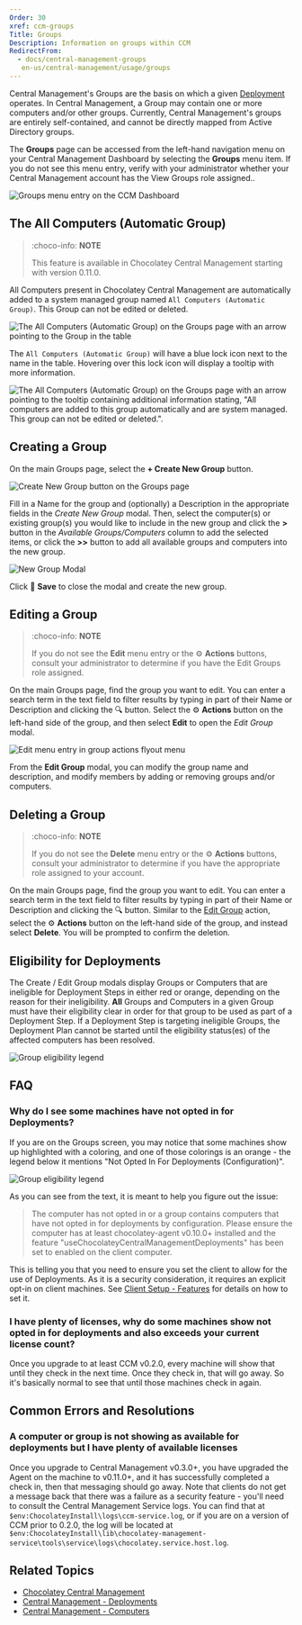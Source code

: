 ```yaml
---
Order: 30
xref: ccm-groups
Title: Groups
Description: Information on groups within CCM
RedirectFrom:
  - docs/central-management-groups
   en-us/central-management/usage/groups
---
```


Central Management's Groups are the basis on which a given [Deployment](xref:ccm-deployments) operates.
In Central Management, a Group may contain one or more computers and/or other groups.
Currently, Central Management's groups are entirely self-contained, and cannot be directly mapped from Active Directory groups.

The **Groups** page can be accessed from the left-hand navigation menu on your Central Management Dashboard by selecting the **Groups** menu item.
If you do not see this menu entry, verify with your administrator whether your Central Management account has the View Groups role assigned..

![Groups menu entry on the CCM Dashboard](/assets/images/groups/ccm-groups-menu.png)

## The All Computers (Automatic Group)

> :choco-info: **NOTE**
>
> This feature is available in Chocolatey Central Management starting with version 0.11.0.

All Computers present in Chocolatey Central Management are automatically added to a system managed group named `All Computers (Automatic Group)`. This Group can not be edited or deleted.

![The All Computers (Automatic Group) on the Groups page with an arrow pointing to the Group in the table](/assets/images/groups/ccm-groups-automatic-group-table-entry.png)

The `All Computers (Automatic Group)` will have a blue lock icon next to the name in the table. Hovering over this lock icon will display a tooltip with more information.

![The All Computers (Automatic Group) on the Groups page with an arrow pointing to the tooltip containing additional information stating, "All computers are added to this group automatically and are system managed. This group can not be edited or deleted.".](/assets/images/groups/ccm-groups-automatic-group-tooltip.png)

## Creating a Group

On the main Groups page, select the **+ Create New Group** button.

![Create New Group button on the Groups page](/assets/images/groups/ccm-groups-new.png)

Fill in a Name for the group and (optionally) a Description in the appropriate fields in the _Create New Group_ modal.
Then, select the computer(s) or existing group(s) you would like to include in the new group and click the **>** button in the _Available Groups/Computers_ column to add the selected items, or click the **>>** button to add all available groups and computers into the new group.

![New Group Modal](/assets/images/groups/ccm-groups-modal-new.png)

Click :floppy_disk: **Save** to close the modal and create the new group.

## Editing a Group

> :choco-info: **NOTE**
>
> If you do not see the **Edit** menu entry or the :gear: **Actions** buttons, consult your administrator to determine if you have the Edit Groups role assigned.

On the main Groups page, find the group you want to edit.
You can enter a search term in the text field to filter results by typing in part of their Name or Description and clicking the :mag: button.
Select the :gear: **Actions** button on the left-hand side of the group, and then select **Edit** to open the _Edit Group_ modal.

![Edit menu entry in group actions flyout menu](/assets/images/groups/ccm-groups-edit.png)

From the **Edit Group** modal, you can modify the group name and description, and modify members by adding or removing groups and/or computers.

## Deleting a Group

> :choco-info: **NOTE**
>
> If you do not see the **Delete** menu entry or the :gear: **Actions** buttons, consult your administrator to determine if you have the appropriate role assigned to your account.

On the main Groups page, find the group you want to edit.
You can enter a search term in the text field to filter results by typing in part of their Name or Description and clicking the :mag: button.
Similar to the [Edit Group](#editing-a-group) action, select the :gear: **Actions** button on the left-hand side of the group, and instead select **Delete**.
You will be prompted to confirm the deletion.

## Eligibility for Deployments

The Create / Edit Group modals display Groups or Computers that are ineligible for Deployment Steps in either red or orange, depending on the reason for their ineligibility.
**All** Groups and Computers in a given Group must have their eligibility clear in order for that group to be used as part of a Deployment Step.
If a Deployment Step is targeting ineligible Groups, the Deployment Plan cannot be started until the eligibility status(es) of the affected computers has been resolved.

![Group eligibility legend](/assets/images/groups/ccm-groups-eligibility.png)

## FAQ

### Why do I see some machines have not opted in for Deployments?

If you are on the Groups screen, you may notice that some machines show up highlighted with a coloring, and one of those colorings is an orange - the legend below it mentions "Not Opted In For Deployments (Configuration)".

![Group eligibility legend](/assets/images/groups/ccm-groups-eligibility.png)

As you can see from the text, it is meant to help you figure out the issue:

> The computer has not opted in or a group contains computers that have not opted in for deployments by configuration. Please ensure the computer has at least chocolatey-agent v0.10.0+ installed and the feature "useChocolateyCentralManagementDeployments" has been set to enabled on the client computer.

This is telling you that you need to ensure you set the client to allow for the use of Deployments. As it is a security consideration, it requires an explicit opt-in on client machines. See [Client Setup - Features](xref:ccm-client#features) for details on how to set it.

### I have plenty of licenses, why do some machines show not opted in for deployments and also exceeds your current license count?

Once you upgrade to at least CCM v0.2.0, every machine will show that until they check in the next time. Once they check in, that will go away. So it's basically normal to see that until those machines check in again.

## Common Errors and Resolutions

### A computer or group is not showing as available for deployments but I have plenty of available licenses

Once you upgrade to Central Management v0.3.0+, you have upgraded the Agent on the machine to v0.11.0+, and it has successfully completed a check in, then that messaging should go away. Note that clients do not get a message back that there was a failure as a security feature - you'll need to consult the Central Management Service logs. You can find that at `$env:ChocolateyInstall\logs\ccm-service.log`, or if you are on a version of CCM prior to 0.2.0, the log will be located at `$env:ChocolateyInstall\lib\chocolatey-management-service\tools\service\logs\chocolatey.service.host.log`.

## Related Topics

* [Chocolatey Central Management](xref:central-management)
* [Central Management - Deployments](xref:ccm-deployments)
* [Central Management - Computers](xref:ccm-computers)
